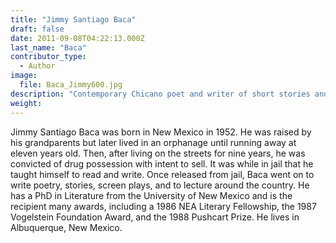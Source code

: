 ```yaml
---
title: "Jimmy Santiago Baca"
draft: false
date: 2011-09-08T04:22:13.000Z
last_name: "Baca"
contributor_type:
  - Author
image:
  file: Baca_Jimmy600.jpg
description: "Contemporary Chicano poet and writer of short stories and screen plays"
weight:
---
```


Jimmy Santiago Baca was born in New Mexico in 1952. He was raised by his grandparents but later lived in an orphanage until running away at eleven years old. Then, after living on the streets for nine years, he was convicted of drug possession with intent to sell. It was while in jail that he taught himself to read and write. Once released from jail, Baca went on to write poetry, stories, screen plays, and to lecture around the country. He has a PhD in Literature from the University of New Mexico and is the recipient many awards, including a 1986 NEA Literary Fellowship, the 1987 Vogelstein Foundation Award, and the 1988 Pushcart Prize. He lives in Albuquerque, New Mexico.

